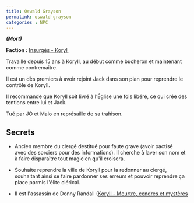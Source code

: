 ```yaml
---
title: Oswald Grayson
permalink: oswald-grayson
categories : NPC
---
```


***(Mort)***

**Faction :** [Insurgés - Koryll][1]

Travaille depuis 15 ans à Koryll, au début comme bucheron et maintenant comme contremaitre.

Il est un dès premiers à avoir rejoint Jack dans son plan pour reprendre le contrôle de Koryll.

Il recommande que Koryll soit livré à l’Église une fois libéré, ce qui crée des tentions entre lui et Jack.

Tué par JO et Malo en représaille de sa trahison.

## Secrets
- Ancien membre du clergé destitué pour faute grave (avoir pactisé avec des sorciers pour des informations). Il cherche à laver son nom et à faire disparaître tout magicien qu'il croisera.

- Souhaite reprendre la ville de Koryll pour la redonner au clergé, souhaitant ainsi se faire pardonner ses erreurs et pouvoir reprendre ça place parmis l'élite clérical.

- Il est l'assassin de Donny Randall ([Koryll - Meurtre, cendres et mystères][2]

[1]:/Factions/Koryll_-_Insurg%C3%A9s.md "Factions | Koryll - Insurgés"
[2]:/Plots/Koryll_-_Meurtre%2C_cendres_et_myst%C3%A8res.md "Plots | Koryll - Meurtre, cendres et mystères"
